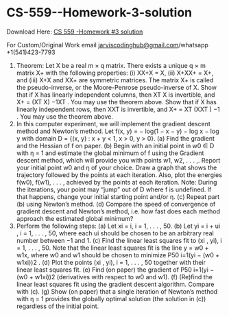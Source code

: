 # CS-559--Homework-3-solution

Download Here: [CS 559 -Homework #3 solution](https://jarviscodinghub.com/assignment/cs-559-homework-3-solution/)

For Custom/Original Work email jarviscodinghub@gmail.com/whatsapp +1(541)423-7793

1. Theorem: Let X be a real m × q matrix. There exists a unique q × m matrix X+ with the following
properties: (i) XX+X = X, (ii) X+XX+ = X+, and (iii) X+X and XX+ are symmetric matrices.
The matrix X+ is called the pseudo-inverse, or the Moore-Penrose pseudo-inverse of X.
Show that if X has linearly independent columns, then XT X is invertible, and X+ = (XT X)
−1XT
.
You may use the theorem above.
Show that if X has linearly independent rows, then XXT
is invertible, and X+ = XT
(XXT
)
−1
. You
may use the theorem above.
2. In this computer experiment, we will implement the gradient descent method and Newton’s method.
Let f(x, y) = − log(1 − x − y) − log x − log y with domain D = {(x, y) : x + y < 1, x > 0, y > 0}.
(a) Find the gradient and the Hessian of f on paper.
(b) Begin with an initial point in w0 ∈ D with η = 1 and estimate the global minimum of f using
the Gradient descent method, which will provide you with points w1, w2, . . . ,. Report your initial
point w0 and η of your choice. Draw a graph that shows the trajectory followed by the points at
each iteration. Also, plot the energies f(w0), f(w1), . . . , achieved by the points at each iteration.
Note: During the iterations, your point may “jump” out of D where f is undefined. If that
happens, change your initial starting point and/or η.
(c) Repeat part (b) using Newton’s method.
(d) Compare the speed of convergence of gradient descent and Newton’s method, i.e. how fast does
each method approach the estimated global minimum?
3. Perform the following steps:
(a) Let xi = i, i = 1, . . . , 50.
(b) Let yi = i + ui
, i = 1, . . . , 50, where each ui should be chosen to be an arbitrary real number
between −1 and 1.
(c) Find the linear least squares fit to (xi
, yi), i = 1, . . . , 50. Note that the linear least squares fit is
the line y = w0 + w1x, where w0 and w1 should be chosen to minimize P50
i=1(yi − (w0 + w1xi))2
.
(d) Plot the points (xi
, yi), i = 1, . . . , 50 together with their linear least squares fit.
(e) Find (on paper) the gradient of P50
i=1(yi − (w0 + w1xi))2
(derivatives with respect to w0 and w1).
(f) (Re)find the linear least squares fit using the gradient descent algorithm. Compare with (c).
(g) Show (on paper) that a single iteration of Newton’s method with η = 1 provides the globally
optimal solution (the solution in (c)) regardless of the initial point.
